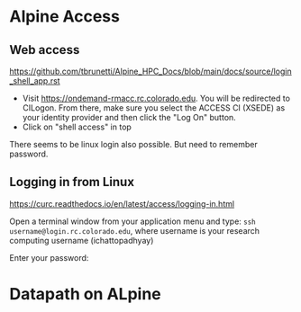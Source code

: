 # Alpine Access


## Web access

https://github.com/tbrunetti/Alpine_HPC_Docs/blob/main/docs/source/login_shell_app.rst

+ Visit https://ondemand-rmacc.rc.colorado.edu. You will be redirected to CILogon. From there, make sure you select the ACCESS CI (XSEDE) as your identity provider and then click the "Log On" button.
+ Click on "shell access" in top


There seems to be linux login also possible. But need to remember password.

## Logging in from Linux

https://curc.readthedocs.io/en/latest/access/logging-in.html

Open a terminal window from your application menu and type: `ssh username@login.rc.colorado.edu`, where username is your research computing username (ichattopadhyay)

Enter your password:


# Datapath on ALpine

